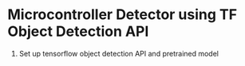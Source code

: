 # Microcontroller Detector using TF Object Detection API

1. Set up tensorflow object detection API and pretrained model

